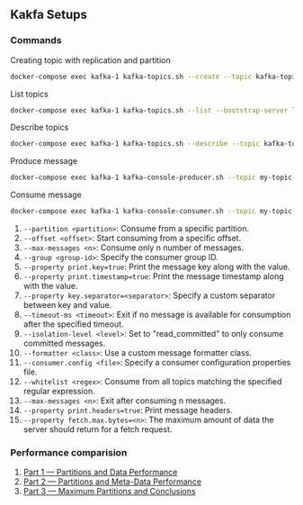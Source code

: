 ## Kakfa Setups

### Commands

Creating topic with replication and partition

```sh
docker-compose exec kafka-1 kafka-topics.sh --create --topic kafka-topic --bootstrap-server localhost:9092 --replication-factor 3 --partitions 3
```

List topics

```sh
docker-compose exec kafka-1 kafka-topics.sh --list --bootstrap-server localhost:9092
```

Describe topics

```sh
docker-compose exec kafka-1 kafka-topics.sh --describe --topic kafka-topic --bootstrap-server localhost:9092
```

Produce message

```sh
docker-compose exec kafka-1 kafka-console-producer.sh --topic my-topic --bootstrap-server localhost:9092
```

Consume message

```sh
docker-compose exec kafka-1 kafka-console-consumer.sh --topic my-topic --from-beginning --bootstrap-server localhost:9092
```

1. `--partition <partition>`: Consume from a specific partition.
2. `--offset <offset>`: Start consuming from a specific offset.
3. `--max-messages <n>`: Consume only n number of messages.
4. `--group <group-id>`: Specify the consumer group ID.
5. `--property print.key=true`: Print the message key along with the value.
6. `--property print.timestamp=true`: Print the message timestamp along with the value.
7. `--property key.separator=<separator>`: Specify a custom separator between key and value.
8. `--timeout-ms <timeout>`: Exit if no message is available for consumption after the specified timeout.
9. `--isolation-level <level>`: Set to "read_committed" to only consume committed messages.
10. `--formatter <class>`: Use a custom message formatter class.
11. `--consumer.config <file>`: Specify a consumer configuration properties file.
12. `--whitelist <regex>`: Consume from all topics matching the specified regular expression.
13. `--max-messages <n>`: Exit after consuming n messages.
14. `--property print.headers=true`: Print message headers.
15. `--property fetch.max.bytes=<n>`: The maximum amount of data the server should return for a fetch request.

### Performance comparision

1. [Part 1 — Partitions and Data Performance](https://instaclustr.medium.com/apache-kafka-kraft-abandons-the-zoo-keeper-part-1-partitions-and-data-performance-5b0af26184ca)
2. [Part 2 — Partitions and Meta-Data Performance](https://instaclustr.medium.com/apache-kafka-kraft-abandons-the-zoo-keeper-part-2-partitions-and-meta-data-performance-6b63824c8c44)
3. [Part 3 — Maximum Partitions and Conclusions](https://instaclustr.medium.com/apache-kafka-kraft-abandons-the-zoo-keeper-part-3-maximum-partitions-and-conclusions-cea67fa34dd6)
